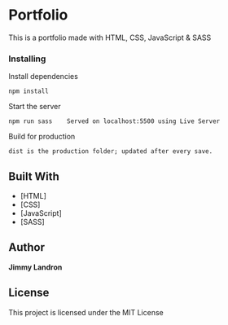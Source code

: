 # Portfolio

This is a portfolio made with HTML, CSS, JavaScript & SASS

### Installing

Install dependencies

```
npm install
```

Start the server

```
npm run sass    Served on localhost:5500 using Live Server
```

Build for production

```
dist is the production folder; updated after every save.
```

## Built With

- [HTML]
- [CSS]
- [JavaScript]
- [SASS]

## Author

**Jimmy Landron**

## License

This project is licensed under the MIT License
